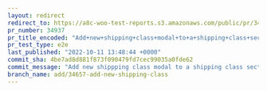 ```yaml
---
layout: redirect
redirect_to: https://a8c-woo-test-reports.s3.amazonaws.com/public/pr/34937/e2e/index.html
pr_number: 34937
pr_title_encoded: "Add+new+shipping+class+modal+to+a+shipping+class+section+in+product+page"
pr_test_type: e2e
last_published: "2022-10-11 13:48:44 +0000"
commit_sha: 4be7ad8d881f873f090479fd7cec99035a0fde62
commit_message: "Add new shippping class modal to a shipping class section in product …"
branch_name: add/34657-add-new-shipping-class
---
```

